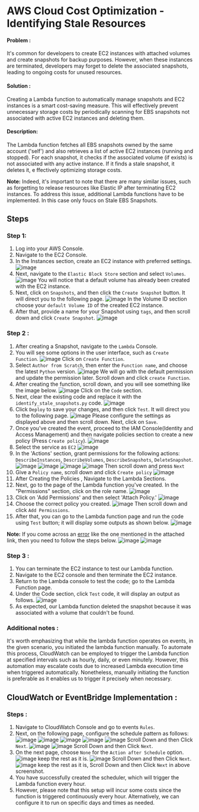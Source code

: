 # AWS Cloud Cost Optimization - Identifying Stale Resources

#### Problem :
It's common for developers to create EC2 instances with attached volumes and create snapshots for backup purposes. 
However, when these instances are terminated, developers may forget to delete the associated snapshots, leading to ongoing costs for unused resources. 

#### Solution :
Creating a Lambda function to automatically manage snapshots and EC2 instances is a smart cost-saving measure. 
This will effectively prevent unnecessary storage costs by periodically scanning for EBS snapshots not associated with active EC2 instances and deleting them.

#### Description:
The Lambda function fetches all EBS snapshots owned by the same account ('self') and also retrieves a list of active EC2 instances (running and stopped). 
For each snapshot, it checks if the associated volume (if exists) is not associated with any active instance. If it finds a stale snapshot, it deletes it, e
ffectively optimizing storage costs.

**Note:** Indeed, it's important to note that there are many similar issues, such as forgetting to release resources like Elastic IP after terminating EC2 instances. 
To address this issue, additional Lambda functions have to be implemented. In this case only foucs on Stale EBS Snapshots.

## Steps

### Step 1:
1. Log into your AWS Console.
2. Navigate to the EC2 Console.
3. In the Instances section, create an EC2 instance with preferred settings.
  ![image](https://github.com/rv0fficial/AWS-Mastery-Projects/assets/147927710/92bb3114-1c97-4c54-9380-8115f0ce7a3f)
4. Next, navigate to the `Elastic Block Store` section and select `Volumes`. 
  ![image](https://github.com/rv0fficial/AWS-Mastery-Projects/assets/147927710/e7226679-a74b-48d9-bb2e-c6fc32cf2d8f)
  You will notice that a default volume has already been created with the EC2 instance.
5. Next, click on `Snapshots`, and then click the `Create Snapshot` button. It will direct you to the following page.
  ![image](https://github.com/rv0fficial/AWS-Mastery-Projects/assets/147927710/f6d425bc-77b4-45c5-a608-86762c5b3beb)
  In the Volume ID section choose your `default Volume ID` of the created EC2 instance.
6. After that, provide a name for your Snapshot using `tags`, and then scroll down and click `Create Snapshot`.
  ![image](https://github.com/rv0fficial/AWS-Mastery-Projects/assets/147927710/b48b2374-b716-4a7c-9ee1-28dc2b3c26b1)

### Step 2 :
1. After creating a Snapshot, navigate to the `Lambda` Console.
2. You will see some options in the user interface, such as `Create Function`.
  ![image](https://github.com/rv0fficial/AWS-Mastery-Projects/assets/147927710/c0ab7014-2b48-4605-a804-078477d8b6e4)
  Click on `Create Function`.
3. Select `Author from Scratch`, then enter the `Function name`, and choose the latest `Python` version.
  ![image](https://github.com/rv0fficial/AWS-Mastery-Projects/assets/147927710/5828f751-4457-4179-bb2a-30cffc59d063)
  We will go with the default permission and update the permission later. Scroll down and click `create Function`.
4. After creating the function, scroll down, and you will see something like the image below.
  ![image](https://github.com/rv0fficial/AWS-Mastery-Projects/assets/147927710/5075afc3-04bf-4107-8fd8-c1b8746de4c6)
   Click on the `Code` section.
5. Next, clear the existing code and replace it with the `identify_stale_snapshots.py` code.
  ![image](https://github.com/rv0fficial/AWS-Mastery-Projects/assets/147927710/a1b680e5-2997-43a7-b88b-50b0d93fd219)
6. Click `Deploy` to save your changes, and then click `Test`. It will direct you to the following page.
  ![image](https://github.com/rv0fficial/AWS-Mastery-Projects/assets/147927710/ca233ef0-112f-4dfb-a1cd-896ddee7bf54)
  Please configure the settings as displayed above and then scroll down. Next, click on `Save`.
7. Once you've created the event, proceed to the IAM Console(Identity and Access Management) and then navigate policies section to create a new policy (Press `Create policy`).
  ![image](https://github.com/rv0fficial/AWS-Mastery-Projects/assets/147927710/872d88ee-76f3-4081-b98d-5da4be4601db)
8. Select the service as `EC2`
  ![image](https://github.com/rv0fficial/AWS-Mastery-Projects/assets/147927710/13bdd5ed-6fc9-4763-86f8-1b3b78622a5d)
9. In the 'Actions' section, grant permissions for the following actions: `DescribeInstances`, `DescribeVolumes`, `DescribeSnapshots`, `DeleteSnapshot`.
  ![image](https://github.com/rv0fficial/AWS-Mastery-Projects/assets/147927710/67f26895-120f-4454-bfe9-48021aa82d20)
  ![image](https://github.com/rv0fficial/AWS-Mastery-Projects/assets/147927710/07d35eac-d21b-4a13-a1f0-d9607441b536)
  ![image](https://github.com/rv0fficial/AWS-Mastery-Projects/assets/147927710/a4fa49d2-523e-43f8-bd1a-ba9017bfe51a)
  ![image](https://github.com/rv0fficial/AWS-Mastery-Projects/assets/147927710/de0a71d7-b932-4154-9c30-2622c63e557f)
  Then scroll down and press `Next`
10. Give a `Policy name`, scroll down and click `Create policy`
  ![image](https://github.com/rv0fficial/AWS-Mastery-Projects/assets/147927710/a0343682-d014-4dae-8698-ce4ef9bae838)
11. After Creating the Policies , Navigate to the Lambda Sections.
12. Next, go to the page of the Lambda function you've created. In the "Permissions" section, click on the role name.
  ![image](https://github.com/rv0fficial/AWS-Mastery-Projects/assets/147927710/d2c7c26e-bdb2-40fc-9018-87a809485d87)
13. Click on 'Add Permissions' and then select 'Attach Policy.'
  ![image](https://github.com/rv0fficial/AWS-Mastery-Projects/assets/147927710/e401000a-7e00-4ee4-9cc7-ef5357783b38)
14. Choose the correct policy you created.
  ![image](https://github.com/rv0fficial/AWS-Mastery-Projects/assets/147927710/943e7d67-a1e4-43b8-baf0-d58cfbb28c62)
  Then scroll down and click `Add Permissions`.
15. After that, you can go to the Lambda function page and run the code using `Test` button; it will display some outputs as shown below.
![image](https://github.com/rv0fficial/AWS-Mastery-Projects/assets/147927710/6dccee49-57c8-4dc5-8f16-f46c960ccb1a)

**Note:** If you come across an [error](https://stackoverflow.com/questions/62948910/aws-lambda-errormessage-task-timed-out-after-3-00-seconds) like the one mentioned in the attached link, then you need to follow the steps below.
![image](https://github.com/rv0fficial/AWS-Mastery-Projects/assets/147927710/09ebbb49-3db9-46a6-b77b-ffc042bc987e)
![image](https://github.com/rv0fficial/AWS-Mastery-Projects/assets/147927710/3e95e695-af55-4101-a597-893f45b1b9aa)

### Step 3 :
1. You can terminate the EC2 instance to test our Lambda function.
2. Navigate to the EC2 console and then terminate the EC2 instance.
3. Return to the Lambda console to test the code; go to the Lambda Function page.
4. Under the Code section, click `Test` code, it will display an output as follows.
  ![image](https://github.com/rv0fficial/AWS-Mastery-Projects/assets/147927710/c58df32f-ab0c-4379-bde8-a7073ac96029)
5. As expected, our Lambda function deleted the snapshot because it was associated with a volume that couldn't be found.

### Additional notes :
It's worth emphasizing that while the lambda function operates on events, in the given scenario, you initiated the lambda function manually. To automate this process, CloudWatch can be employed to trigger the Lambda function at specified intervals such as hourly, daily, or even minutely. However, this automation may escalate costs due to increased Lambda execution time when triggered automatically. Nonetheless, manually initiating the function is preferable as it enables us to trigger it precisely when necessary.

## CloudWatch or EventBridge Implementation :
### Steps :
1. Navigate to CloudWatch Console and go to events `Rules`.
2. Next, on the following page, configure the schedule pattern as follows:
  ![image](https://github.com/rv0fficial/AWS-Mastery-Projects/assets/147927710/2a7787c8-aeff-4dda-99c0-19b5f66744c3)
  ![image](https://github.com/rv0fficial/AWS-Mastery-Projects/assets/147927710/6dab37c4-0c8b-4972-9725-25830b78828a)
  ![image](https://github.com/rv0fficial/AWS-Mastery-Projects/assets/147927710/04b76e9b-af26-4c05-85f1-9f729490c78c)
  ![image](https://github.com/rv0fficial/AWS-Mastery-Projects/assets/147927710/f92afc54-fe14-4182-b7ad-1775d3c5f555)
  ![image](https://github.com/rv0fficial/AWS-Mastery-Projects/assets/147927710/11a8c61e-26ab-4e01-8172-e607962b1800)
  Scroll Down and then Click `Next`.
  ![image](https://github.com/rv0fficial/AWS-Mastery-Projects/assets/147927710/e4a35b9d-b6d9-4392-bd79-a6fbe2da424f)
  ![image](https://github.com/rv0fficial/AWS-Mastery-Projects/assets/147927710/9e4055cb-9722-4be7-a625-2111e878428b)
  Scroll Down and then Click `Next`.
3. On the next page, choose `None` for the `Action after Schedule` option.
  ![image](https://github.com/rv0fficial/AWS-Mastery-Projects/assets/147927710/19ad6faf-4429-4763-8a00-c51ed0abe091)
  keep the rest as it is.
  ![image](https://github.com/rv0fficial/AWS-Mastery-Projects/assets/147927710/1fc74aef-d9e9-4716-8cdb-e4af4ddb2096)
  Scroll Down and then Click `Next`.
  ![image](https://github.com/rv0fficial/AWS-Mastery-Projects/assets/147927710/14bc4a0b-af5e-433a-986a-7cf11c632fc4)
  keep the rest as it is, Scroll Down and then Click `Next` in above screenshot.
4. You have successfully created the scheduler, which will trigger the Lambda function every hour.
5. However, please note that this setup will incur some costs since the function is triggered continuously every hour. Alternatively, we can configure it to run on specific days and times as needed.
